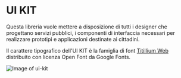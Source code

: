 # UI KIT
Questa libreria vuole mettere a disposizione di tutti i designer che progettano servizi pubblici, i componenti di interfaccia necessari per realizzare prototipi e applicazioni destinate ai cittadini.

Il carattere tipografico dell'UI KIT è la famiglia di font [Titillium Web](https://fonts.google.com/specimen/Titillium+Web) distribuito con licenza Open Font da Google Fonts.

![Image of ui-kit](https://github.com/italia/design-ui-kit/blob/master/Artboard.png)
